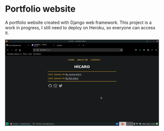 # Portfolio website
A portfolio website created with Django web framework. This project is a work in progress, I still need to deploy on Heroku, so everyone can access it.

![websiteState](Images/Screenshot_2022-01-09_13-43-48.png)
